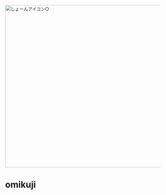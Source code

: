 <img width="529" height="526" alt="しょーんアイコン○" src="https://github.com/user-attachments/assets/a879ea7d-4fa3-4185-b781-f146cf329be3" />

# omikuji
